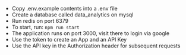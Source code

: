 - Copy .env.example contents into a .env file
- Create a database called data_analytics on mysql
- Run redis on port 6379
- To start, run: `npm run start`
- The application runs on port 3000, visit there to login via google
- Use the token to create an App and an API Key
- Use the API key in the Authorization header for subsequent requests
